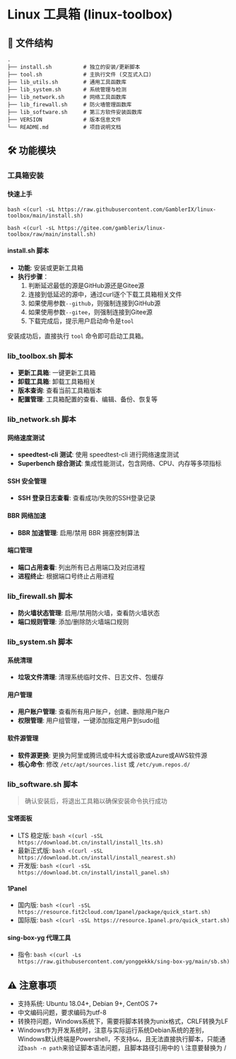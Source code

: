 # Linux 工具箱 (linux-toolbox)

## 📁 文件结构

```
.
├── install.sh          # 独立的安装/更新脚本
├── tool.sh             # 主执行文件 (交互式入口)
├── lib_utils.sh        # 通用工具函数库
├── lib_system.sh       # 系统管理与检测
├── lib_network.sh      # 网络工具函数库
├── lib_firewall.sh     # 防火墙管理函数库
├── lib_software.sh     # 第三方软件安装函数库
├── VERSION             # 版本信息文件
└── README.md           # 项目说明文档
```

## 🛠️ 功能模块

### 工具箱安装

#### 快速上手

`bash <(curl -sL https://raw.githubusercontent.com/GamblerIX/linux-toolbox/main/install.sh)`

`bash <(curl -sL https://gitee.com/gamblerix/linux-toolbox/raw/main/install.sh)`

#### install.sh 脚本

- **功能**: 安装或更新工具箱
- **执行步骤**：
  1. 判断延迟最低的源是GitHub源还是Gitee源
  2. 连接到低延迟的源中，通过curl逐个下载工具箱相关文件
  3. 如果使用参数`--github`，则强制连接到GitHub源
  4. 如果使用参数`--gitee`，则强制连接到Gitee源
  5. 下载完成后，提示用户启动命令是`tool`

安装成功后，直接执行 `tool` 命令即可启动工具箱。

### lib_toolbox.sh 脚本

- **更新工具箱**: 一键更新工具箱
- **卸载工具箱**: 卸载工具箱相关
- **版本查询**: 查看当前工具箱版本
- **配置管理**: 工具箱配置的查看、编辑、备份、恢复等

### lib_network.sh 脚本

#### 网络速度测试

- **speedtest-cli 测试**: 使用 speedtest-cli 进行网络速度测试
- **Superbench 综合测试**: 集成性能测试，包含网络、CPU、内存等多项指标

#### SSH 安全管理
- **SSH 登录日志查看**: 查看成功/失败的SSH登录记录

#### BBR 网络加速
- **BBR 加速管理**: 启用/禁用 BBR 拥塞控制算法

#### 端口管理
- **端口占用查看**: 列出所有已占用端口及对应进程
- **进程终止**: 根据端口号终止占用进程

### lib_firewall.sh 脚本

- **防火墙状态管理**: 启用/禁用防火墙，查看防火墙状态
- **端口规则管理**: 添加/删除防火墙端口规则

### lib_system.sh 脚本

#### 系统清理
- **垃圾文件清理**: 清理系统临时文件、日志文件、包缓存

#### 用户管理
- **用户账户管理**: 查看所有用户账户，创建、删除用户账户
- **权限管理**: 用户组管理，一键添加指定用户到sudo组

#### 软件源管理
- **软件源更换**: 更换为阿里或腾讯或中科大或谷歌或Azure或AWS软件源
- **核心命令**: 修改 `/etc/apt/sources.list` 或 `/etc/yum.repos.d/`

### lib_software.sh 脚本

> 确认安装后，将退出工具箱以确保安装命令执行成功

#### 宝塔面板
  - LTS 稳定版: `bash <(curl -sSL https://download.bt.cn/install/install_lts.sh)`
  - 最新正式版: `bash <(curl -sSL https://download.bt.cn/install/install_nearest.sh)`
  - 开发版: `bash <(curl -sSL https://download.bt.cn/install/install_panel.sh)`

#### 1Panel
- 国内版: `bash <(curl -sSL https://resource.fit2cloud.com/1panel/package/quick_start.sh)`
- 国际版: `bash <(curl -sSL https://resource.1panel.pro/quick_start.sh)`

#### sing-box-yg 代理工具
- 指令: `bash <(curl -Ls https://raw.githubusercontent.com/yonggekkk/sing-box-yg/main/sb.sh)`

## ⚠️ 注意事项

- 支持系统: Ubuntu 18.04+, Debian 9+, CentOS 7+
- 中文编码问题，要求编码为utf-8
- 转换符问题，Windows系统下，需要将脚本转换为unix格式，CRLF转换为LF
- Windows作为开发系统时，注意与实际运行系统Debian系统的差别，Windows默认终端是Powershell，不支持`&&`，且无法直接执行脚本，只能通过`bash -n path`来验证脚本语法问题，且脚本路径引用中的 \ 注意要替换为 /